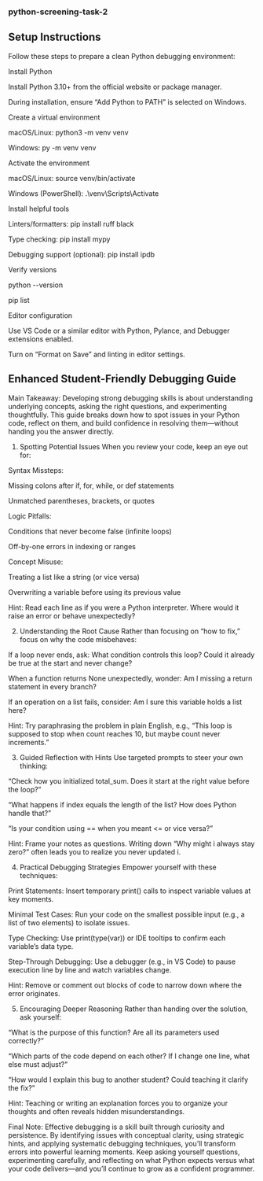 ### python-screening-task-2
## Setup Instructions
Follow these steps to prepare a clean Python debugging environment:

Install Python

Install Python 3.10+ from the official website or package manager.

During installation, ensure “Add Python to PATH” is selected on Windows.

Create a virtual environment

macOS/Linux: python3 -m venv venv

Windows: py -m venv venv

Activate the environment

macOS/Linux: source venv/bin/activate

Windows (PowerShell): .\venv\Scripts\Activate

Install helpful tools

Linters/formatters: pip install ruff black

Type checking: pip install mypy

Debugging support (optional): pip install ipdb

Verify versions

python --version

pip list

Editor configuration

Use VS Code or a similar editor with Python, Pylance, and Debugger extensions enabled.

Turn on “Format on Save” and linting in editor settings.

## Enhanced Student-Friendly Debugging Guide
Main Takeaway:
Developing strong debugging skills is about understanding underlying concepts, asking the right questions, and experimenting thoughtfully. This guide breaks down how to spot issues in your Python code, reflect on them, and build confidence in resolving them—without handing you the answer directly.

1. Spotting Potential Issues
When you review your code, keep an eye out for:

Syntax Missteps:

Missing colons after if, for, while, or def statements

Unmatched parentheses, brackets, or quotes

Logic Pitfalls:

Conditions that never become false (infinite loops)

Off-by-one errors in indexing or ranges

Concept Misuse:

Treating a list like a string (or vice versa)

Overwriting a variable before using its previous value

Hint: Read each line as if you were a Python interpreter. Where would it raise an error or behave unexpectedly?

2. Understanding the Root Cause
Rather than focusing on “how to fix,” focus on why the code misbehaves:

If a loop never ends, ask: What condition controls this loop? Could it already be true at the start and never change?

When a function returns None unexpectedly, wonder: Am I missing a return statement in every branch?

If an operation on a list fails, consider: Am I sure this variable holds a list here?

Hint: Try paraphrasing the problem in plain English, e.g., “This loop is supposed to stop when count reaches 10, but maybe count never increments.”

3. Guided Reflection with Hints
Use targeted prompts to steer your own thinking:

“Check how you initialized total_sum. Does it start at the right value before the loop?”

“What happens if index equals the length of the list? How does Python handle that?”

“Is your condition using == when you meant <= or vice versa?”

Hint: Frame your notes as questions. Writing down “Why might i always stay zero?” often leads you to realize you never updated i.

4. Practical Debugging Strategies
Empower yourself with these techniques:

Print Statements: Insert temporary print() calls to inspect variable values at key moments.

Minimal Test Cases: Run your code on the smallest possible input (e.g., a list of two elements) to isolate issues.

Type Checking: Use print(type(var)) or IDE tooltips to confirm each variable’s data type.

Step-Through Debugging: Use a debugger (e.g., in VS Code) to pause execution line by line and watch variables change.

Hint: Remove or comment out blocks of code to narrow down where the error originates.

5. Encouraging Deeper Reasoning
Rather than handing over the solution, ask yourself:

“What is the purpose of this function? Are all its parameters used correctly?”

“Which parts of the code depend on each other? If I change one line, what else must adjust?”

“How would I explain this bug to another student? Could teaching it clarify the fix?”

Hint: Teaching or writing an explanation forces you to organize your thoughts and often reveals hidden misunderstandings.

Final Note:
Effective debugging is a skill built through curiosity and persistence. By identifying issues with conceptual clarity, using strategic hints, and applying systematic debugging techniques, you’ll transform errors into powerful learning moments. Keep asking yourself questions, experimenting carefully, and reflecting on what Python expects versus what your code delivers—and you’ll continue to grow as a confident programmer.
